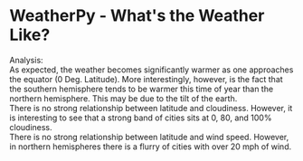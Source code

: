 # WeatherPy - What's the Weather Like?  
Analysis:  
As expected, the weather becomes significantly warmer as one approaches the equator (0 Deg. Latitude). More interestingly, however, is the fact that the southern hemisphere tends to be warmer this time of year than the northern hemisphere. This may be due to the tilt of the earth.  
There is no strong relationship between latitude and cloudiness. However, it is interesting to see that a strong band of cities sits at 0, 80, and 100% cloudiness.  
There is no strong relationship between latitude and wind speed. However, in northern hemispheres there is a flurry of cities with over 20 mph of wind.  
